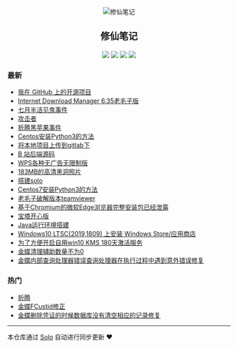 <p align="center"><img alt="修仙笔记" src="https://i.cnci.xyz/6.jpg"></p><h2 align="center">
修仙笔记
</h2>

<h4 align="center"></h4>
<p align="center"><a title="修仙笔记" target="_blank" href="https://github.com/h4ckes/solo-blog"><img src="https://img.shields.io/github/last-commit/h4ckes/solo-blog.svg?style=flat-square&color=FF9900"></a>
<a title="GitHub repo size in bytes" target="_blank" href="https://github.com/h4ckes/solo-blog"><img src="https://img.shields.io/github/repo-size/h4ckes/solo-blog.svg?style=flat-square"></a>
<a title="Solo Version" target="_blank" href="https://github.com/b3log/solo/releases"><img src="https://img.shields.io/badge/solo-3.6.4-f1e05a.svg?style=flat-square&color=blueviolet"></a>
<a title="Hits" target="_blank" href="https://github.com/b3log/hits"><img src="https://hits.b3log.org/h4ckes/solo-blog.svg"></a></p>

### 最新

* [我在 GitHub 上的开源项目](https://www.cnci.xyz/my-github-repos)
* [Internet Download Manager 6.35老毛子版](https://www.cnci.xyz/articles/2019/09/05/1567640740924.html)
* [七月半活见鬼事件](https://www.cnci.xyz/articles/2019/08/17/1566002908572.html)
* [攻击者](https://www.cnci.xyz/articles/2019/07/16/1563235924121.html)
* [折腾黑苹果事件](https://www.cnci.xyz/articles/2019/07/08/1562546605211.html)
* [Centos安装Python3的方法](https://www.cnci.xyz/articles/2019/04/24/1556064235887.html)
* [将本地项目上传到gitlab下](https://www.cnci.xyz/articles/2019/04/24/1556063847528.html)
* [B 站后端源码](https://www.cnci.xyz/articles/2019/04/23/1555979592662.html)
* [WPS各种无广告无限制版](https://www.cnci.xyz/articles/2019/04/12/1555053931800.html)
* [183MB的高清黑洞照片](https://www.cnci.xyz/articles/2019/04/12/1555035799004.html)
* [搭建solo](https://www.cnci.xyz/articles/2019/04/10/1554865979769.html)
* [Centos7安装Python3的方法](https://www.cnci.xyz/articles/2019/04/09/1554768685566.html)
* [老毛子破解版本teamviewer](https://www.cnci.xyz/articles/2019/03/28/1553735925843.html)
* [基于Chromium的微软Edge浏览器完整安装包已经泄露](https://www.cnci.xyz/articles/2019/03/25/1553480987737.html)
* [宝塔开心版](https://www.cnci.xyz/articles/2019/03/23/1553324322772.html)
* [Java运行环境搭建](https://www.cnci.xyz/articles/2019/03/22/1553214981570.html)
* [Windows10 LTSC(2019,1809) 上安装 Windows Store/应用商店](https://www.cnci.xyz/articles/2019/03/22/1553214937907.html)
* [为了方便开启自用win10 KMS 180天激活服务](https://www.cnci.xyz/articles/2019/03/22/1553214859104.html)
* [金蝶清理辅助数量不为0](https://www.cnci.xyz/articles/2019/03/22/1553214777001.html)
* [金蝶内部查询处理器错误查询处理器在执行过程中遇到意外错误修复](https://www.cnci.xyz/articles/2019/03/22/1553214672060.html)

### 热门

* [折腾](https://www.cnci.xyz/articles/2019/03/22/1553214172059.html)
* [金蝶FCustid修正](https://www.cnci.xyz/articles/2019/03/22/1553214536214.html)
* [金蝶删除凭证的时候数据库没有清空相应的记录修复](https://www.cnci.xyz/articles/2019/03/22/1553214610289.html)



---

本仓库通过 [Solo](https://github.com/b3log/solo) 自动进行同步更新 ❤️ 